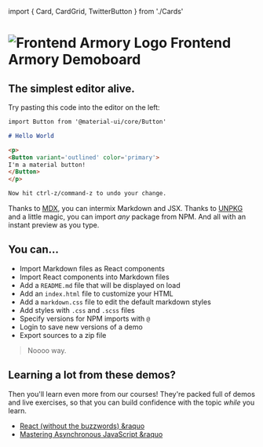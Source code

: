 import { Card, CardGrid, TwitterButton } from './Cards'

<h1 className='frontend-armory'>
  <img src="https://frontarm.com/logo.png" alt="Frontend Armory Logo" />
  Frontend Armory
  <span className='demoboard'>Demoboard</span>
</h1>

<CardGrid>
  <Card
    title="React"
    color="#12c6e4"
    href="https://frontarm.com/demoboard/?id=bff12110-d1c6-46d9-b384-706b84bd9dcb"
  />
  <Card
    title="Vue.js"
    color="#4fc08d"
    href="https://frontarm.com/demoboard/?id=ea41c975-72b2-4c7a-a3f9-e29eb9acd6d2"
  />
  <Card
    title="Vanilla Javascript"
    color="#f2dc3e"
    textColor="black"
    href="https://frontarm.com/demoboard/?id=344821fa-577d-42ed-939c-8d6468d7685c"
  />
  <Card
    title="React with Hooks"
    color="#dd3c6f"
    href="https://frontarm.com/demoboard/?id=baab500e-ba99-4709-abff-aab99af2043b"
  />
</CardGrid>


The simplest editor alive.
--------------------------

Try pasting this code into the editor on the left:

```markdown
import Button from '@material-ui/core/Button'

# Hello World

<p>
<Button variant='outlined' color='primary'>
I'm a material button!
</Button>
</p>

Now hit ctrl-z/command-z to undo your change.
```

Thanks to [MDX](https://mdxjs.com), you can intermix Markdown and JSX. Thanks to [UNPKG](https://unpkg.com/#/) and a little magic, you can import *any* package from NPM. And all with an instant preview as you type.


You can...
----------

- Import Markdown files as React components
- Import React components into Markdown files
- Add a `README.md` file that will be displayed on load
- Add an `index.html` file to customize your HTML
- Add a `markdown.css` file to edit the default markdown styles
- Add styles with `.css` and `.scss` files
- Specify versions for NPM imports with `@`
- Login to save new versions of a demo
- Export sources to a zip file


> Noooo way.

<TwitterButton />


Learning a lot from these demos?
--------------------------------

Then you'll learn even more from our courses! They're packed full of demos and live exercises, so that you can build confidence with the topic *while* you learn.

- [React (without the buzzwords) &raquo](https://frontarm.com/courses/learn-raw-react/)
- [Mastering Asynchronous JavaScript &raquo](https://frontarm.com/courses/async-javascript/)
